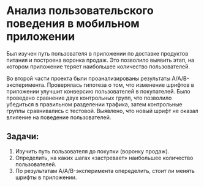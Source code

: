 # Анализ пользовательского поведения в мобильном приложении

Был изучен путь пользователя в приложении по доставке продуктов питания и построена воронка продаж. Это позволило выявить этап, на котором приложение теряет наибольшее количество пользователей.

Во второй части проекта были проанализированы результаты A/A/B-эксперимента. Проверялась гипотеза о том, что изменение шрифтов в приложении улучшит конверсию пользователей в покупателей. Было проведено сравнение двух контрольных групп, что позволило убедиться в правильном разделении трафика, затем контрольные группы сравнивались с тестовой. Выявлено, что новый шрифт не оказал влияение на поведение пользователей.

## Задачи:

1. Изучить путь пользователя до покупки (воронку продаж).
2. Определить, на каких шагах «застревает» наибольшее количество пользователей.
3. По результатам A/A/B-эксперимента опеределить, стоит ли менять шрифты в приложении.

    
